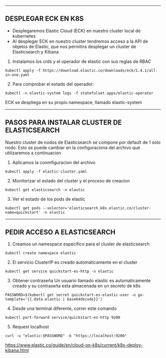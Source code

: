 --------------------
DESPLEGAR ECK EN K8S 
--------------------

- Desplegaremos Elastic Cloud (ECK) en nuestro cluster local de kubernetes
- Al desplegar ECK en nuestro cluster tendremos acceso a la API de objetos de Elastic, que nos permitira desplegar un cluster de Elasticsearch y Kibana

1. Instalamos los crds y el operador de elastic con sus reglas de RBAC

```
kubectl apply -f https://download.elastic.co/downloads/eck/1.4.1/all-in-one.yaml
```

2. Para comprobar el estado del operador:

```
kubectl -n elastic-system logs -f statefulset.apps/elastic-operator
```

ECK se despliega en su propio namespace, llamado elastic-system

--------------------------------------------
PASOS PARA INSTALAR CLUSTER DE ELASTICSEARCH
--------------------------------------------

Nuestro cluster de nodos de Elasticsearch se compone por default de 1 solo nodo. Esto se puede cambiar en la configuraciona del archivo que utilizaremos a continuacion

1.  Aplicamos la conmfiguracion del archivo

```
kubectl apply -f elastic-cluster.yaml
```

2. Monitorizar el estado del cluster y el proceso de creacion

```
kubectl get elasticsearch -n elastic
```

3. Ver el estado de los pods de elastic

```
kubectl get pods --selector='elasticsearch.k8s.elastic.co/cluster-name=quickstart' -n elastic
```

----------------------------
PEDIR ACCESO A ELASTICSEARCH
----------------------------

1. Creamos un namespace especifico para el cluster de elasticsearch

```
kubectl create namespace elastic
```

2. El servicio ClusterIP es creado automaticamente en el cluster

```
kubectl get service quickstart-es-http -n elastic
```

3. Obtener contraseña
Un usuario llamado elastic es automaticamente creado y su contraseña esta almacenada en un secreto de k8s

```
PASSWORD=$(kubectl get secret quickstart-es-elastic-user -o go-template='{{.data.elastic | base64decode}}')
```

4. Desde una terminal diferente, correr este comando

```
kubectl port-forward service/quickstart-es-http 9200
```

5. Request localhost

```
curl -u "elastic:$PASSWORD" -k "https://localhost:9200"
```

https://www.elastic.co/guide/en/cloud-on-k8s/current/k8s-deploy-kibana.html
